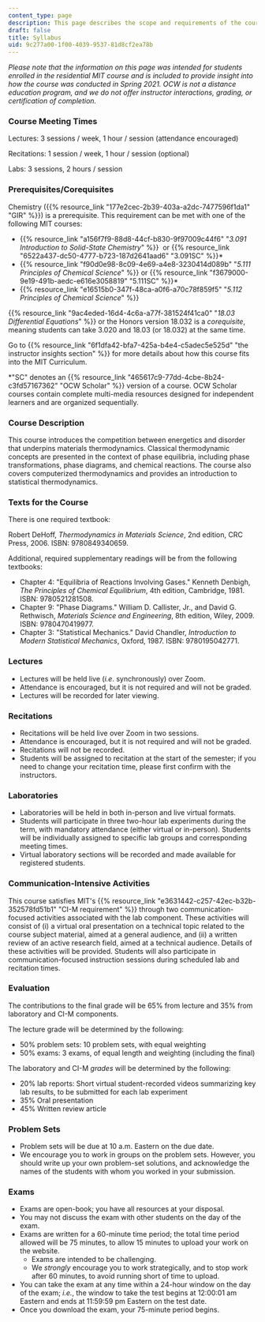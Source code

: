 ```yaml
---
content_type: page
description: This page describes the scope and requirements of the course.
draft: false
title: Syllabus
uid: 9c277a00-1f00-4039-9537-81d8cf2ea78b
---
```

*Please note that the information on this page was intended for students enrolled in the residential MIT course and is included to provide insight into how the course was conducted in Spring 2021. OCW is not a distance education program, and we do not offer instructor interactions, grading, or certification of completion.*

### Course Meeting Times

Lectures: 3 sessions / week, 1 hour / session (attendance encouraged)

Recitations: 1 session / week, 1 hour / session (optional)

Labs: 3 sessions, 2 hours / session

### Prerequisites/Corequisites

Chemistry ({{% resource_link "177e2cec-2b39-403a-a2dc-7477596f1da1" "GIR" %}}) is a prerequisite. This requirement can be met with one of the following MIT courses:

- {{% resource_link "a156f7f9-88d8-44cf-b830-9f97009c44f6" "*3.091 Introduction to Solid-State Chemistry*" %}}  or {{% resource_link "6522a437-dc50-4777-b723-187d2641aad6" "3.091SC" %}}\*
- {{% resource_link "f90d0e98-8c09-4e69-a4e8-3230414d089b" "*5.111 Principles of Chemical Science*" %}} or {{% resource_link "f3679000-9e19-491b-aedc-e616e3058819" "5.111SC" %}}\*
- {{% resource_link "e16515b0-347f-48ca-a0f6-a70c78f859f5" "*5.112 Principles of Chemical Science*" %}}

{{% resource_link "9ac4eded-16d4-4c6a-a77f-381524f41ca0" "*18.03 Differential Equations*" %}} or the Honors version 18.032 is a *corequisite*, meaning students can take 3.020 and 18.03 (or 18.032) at the same time.

Go to {{% resource_link "6f1dfa42-bfa7-425a-b4e4-c5adec5e525d" "the instructor insights section" %}} for more details about how this course fits into the MIT Curriculum.

\*"SC" denotes an {{% resource_link "465617c9-77dd-4cbe-8b24-c3fd57167362" "OCW Scholar" %}} version of a course. OCW Scholar courses contain complete multi-media resources designed for independent learners and are organized sequentially.

### Course Description

This course introduces the competition between energetics and disorder that underpins materials thermodynamics. Classical thermodynamic concepts are presented in the context of phase equilibria, including phase transformations, phase diagrams, and chemical reactions. The course also covers computerized thermodynamics and provides an introduction to statistical thermodynamics.

### Texts for the Course

There is one required textbook:

Robert DeHoff, *Thermodynamics in Materials Science*, 2nd edition, CRC Press, 2006. ISBN: 9780849340659.

Additional, required supplementary readings will be from the following textbooks:

- Chapter 4: "Equilibria of Reactions Involving Gases." Kenneth Denbigh, *The Principles of Chemical Equilibrium*, 4th edition, Cambridge, 1981. ISBN: 9780521281508.
- Chapter 9: "Phase Diagrams." William D. Callister, Jr., and David G. Rethwisch, *Materials Science and Engineering*, 8th edition, Wiley, 2009. ISBN: 9780470419977.
- Chapter 3: "Statistical Mechanics." David Chandler, *Introduction to Modern Statistical Mechanics*, Oxford, 1987. ISBN: 9780195042771.

### Lectures

- Lectures will be held live (*i.e*. synchronously) over Zoom.
- Attendance is encouraged, but it is not required and will not be graded.
- Lectures will be recorded for later viewing.

### Recitations

- Recitations will be held live over Zoom in two sessions.
- Attendance is encouraged, but it is not required and will not be graded.
- Recitations will not be recorded.
- Students will be assigned to recitation at the start of the semester; if you need to change your recitation time, please first confirm with the instructors.

### Laboratories

- Laboratories will be held in both in-person and live virtual formats.
- Students will participate in three two-hour lab experiments during the term, with mandatory attendance (either virtual or in-person). Students will be individually assigned to specific lab groups and corresponding meeting times.
- Virtual laboratory sections will be recorded and made available for registered students.

### Communication-Intensive Activities

This course satisfies MIT's {{% resource_link "e3631442-c257-42ec-b32b-352578fd51b1" "CI-M requirement" %}} through two communication-focused activities associated with the lab component. These activities will consist of (i) a virtual oral presentation on a technical topic related to the course subject material, aimed at a general audience, and (ii) a written review of an active research field, aimed at a technical audience. Details of these activities will be provided. Students will also participate in communication-focused instruction sessions during scheduled lab and recitation times.

### Evaluation

The contributions to the final grade will be 65% from lecture and 35% from laboratory and CI-M components.

The lecture grade will be determined by the following:

- 50% problem sets: 10 problem sets, with equal weighting
- 50% exams: 3 exams, of equal length and weighting (including the final)

The laboratory and CI-M *grades* will be determined by the following:

- 20% lab reports: Short virtual student-recorded videos summarizing key lab results, to be submitted for each lab experiment
- 35% Oral presentation
- 45% Written review article

### Problem Sets

- Problem sets will be due at 10 a.m. Eastern on the due date.
- We encourage you to work in groups on the problem sets. However, you should write up your own problem-set solutions, and acknowledge the names of the students with whom you worked in your submission.

### Exams

- Exams are open-book; you have all resources at your disposal.
- You may not discuss the exam with other students on the day of the exam.
- Exams are written for a 60-minute time period; the total time period allowed will be 75 minutes, to allow 15 minutes to upload your work on the website.
    - Exams are intended to be challenging.
    - We *strongly* encourage you to work strategically, and to stop work after 60 minutes, to avoid running short of time to upload.
- You can take the exam at any time within a 24-hour window on the day of the exam; *i.e.*, the window to take the test begins at 12:00:01 am Eastern and ends at 11:59:59 pm Eastern on the test date.
- Once you download the exam, your 75-minute period begins.